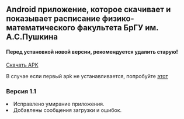<h2>Android приложение, которое скачивает и показывает расписание физико-математического факультета БрГУ им. А.С.Пушкина</h2>

<h4>Перед установкой новой версии, рекомендуется удалить старую!</h4>

<a href="https://github.com/awelijuh/class-schedule/raw/master/Downloads/app-release.apk">Скачать APK</a>

<p>В случае если первый apk не устанавливается, попробуйте <a href="https://github.com/awelijuh/class-schedule/raw/master/Downloads/app-debug.apk">этот</a></p>

<h3>Версия 1.1</h3>
<li>Исправлено умирание приложения.</li>
<li>Добавлены сообщения загрузки и ошибок.</li>
